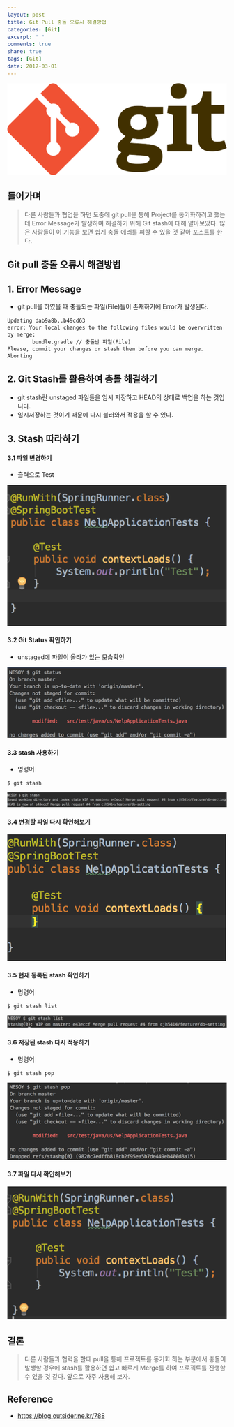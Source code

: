```yaml
---
layout: post
title: Git Pull 충돌 오류시 해결방법
categories: [Git]
excerpt: ' '
comments: true
share: true
tags: [Git]
date: 2017-03-01
---
```


![No Image](/assets/logo/git.png)

## 들어가며

> 다른 사람들과 협업을 하던 도중에 git pull을 통해 Project를 동기화하려고 했는데 Error Message가 발생하여 해결하기 위해 Git stash에 대해 알아보았다. 많은 사람들이 이 기능을 보면 쉽게 충돌 에러를 피할 수 있을 것 같아 포스트를 한다.

## Git pull 충돌 오류시 해결방법

## 1. Error Message

- git pull을 하였을 때 충돌되는 파일(File)들이 존재하기에 Error가 발생된다.

```shell
Updating dab9a8b..b49cd63
error: Your local changes to the following files would be overwritten by merge:
        bundle.gradle // 충돌난 파일(File)
Please, commit your changes or stash them before you can merge.
Aborting
```

## 2. Git Stash를 활용하여 충돌 해결하기
- git stash란 unstaged 파일들을 임시 저장하고 HEAD의 상태로 백업을 하는 것입니다.
- 임시저장하는 것이기 때문에 다시 불러와서 적용을 할 수 있다.

## 3. Stash 따라하기

#### 3.1 파일 변경하기
-  출력으로 Test

![NO Image](/assets/posts/20170301/1.PNG)

#### 3.2 Git Status 확인하기
- unstaged에 파일이 올라가 있는 모습확인

![NO Image](/assets/posts/20170301/2.PNG)

#### 3.3 stash 사용하기
- 명령어

```shell
$ git stash
```

![NO Image](/assets/posts/20170301/3.PNG)

#### 3.4 변경할 파일 다시 확인해보기

![NO Image](/assets/posts/20170301/4.PNG)

#### 3.5 현재 등록된 stash 확인하기
- 명령어

```shell
$ git stash list
```

![NO Image](/assets/posts/20170301/5.PNG)

#### 3.6 저장된 stash 다시 적용하기
- 명령어

```shell
$ git stash pop
```

![NO Image](/assets/posts/20170301/6.PNG)

#### 3.7 파일 다시 확인해보기

![NO Image](/assets/posts/20170301/7.PNG)


## 결론
> 다른 사람들과 협력을 할때 pull을 통해 프로젝트를 동기화 하는 부분에서 충돌이 발생할 경우에 stash를 활용하면 쉽고 빠르게 Merge를 하여 프로젝트를 진행할 수 있을 것 같다. 앞으로 자주 사용해 보자.


## Reference
- <https://blog.outsider.ne.kr/788>
